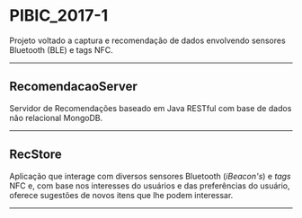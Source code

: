 # PIBIC_2017-1
Projeto voltado a captura e recomendação de dados envolvendo sensores Bluetooth (BLE) e tags NFC.

----------------


## RecomendacaoServer

Servidor de Recomendações baseado em Java RESTful com base de dados não relacional MongoDB.

---------------------------

## RecStore

Aplicação que interage com diversos sensores Bluetooth (*iBeacon's*) e *tags* NFC e, com base nos interesses do usuários e das preferências do usuário, oferece sugestões de novos itens que lhe podem interessar.

-------------------------
